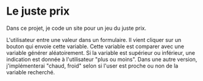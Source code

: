# Le juste prix

Dans ce projet, je code un site pour un jeu du juste prix.

L'utilisateur entre une valeur dans un formulaire.
Il vient cliquer sur un bouton qui envoie cette variable.
Cette variable est comparer avec une variable générer aléatoirement.
Si la variable est supérieur ou inférieur, une indication est donnée à l'utilisateur "plus ou moins".
Dans une autre version, j'implémenterai "chaud, froid" selon si l'user est proche ou non de la variable recherché.
